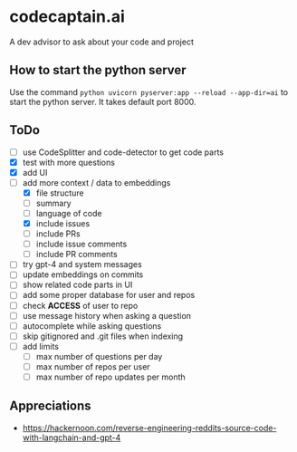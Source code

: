 # codecaptain.ai

A dev advisor to ask about your code and project

## How to start the python server

Use the command `python uvicorn pyserver:app --reload --app-dir=ai` to start the python server. It takes default port 8000.


## ToDo

- [ ] use CodeSplitter and code-detector to get code parts
- [x] test with more questions
- [x] add UI
- [ ] add more context / data to embeddings
  - [x] file structure
  - [ ] summary
  - [ ] language of code
  - [x] include issues
  - [ ] include PRs
  - [ ] include issue comments
  - [ ] include PR comments
- [ ] try gpt-4 and system messages
- [ ] update embeddings on commits
- [ ] show related code parts in UI
- [ ] add some proper database for user and repos
- [ ] check __ACCESS__ of user to repo
- [ ] use message history when asking a question
- [ ] autocomplete while asking questions
- [ ] skip gitignored and .git files when indexing
- [ ] add limits
  - [ ] max number of questions per day
  - [ ] max number of repos per user
  - [ ] max number of repo updates per month

## Appreciations

- https://hackernoon.com/reverse-engineering-reddits-source-code-with-langchain-and-gpt-4

